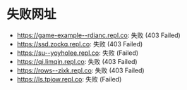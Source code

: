 # 失败网址
- https://game-example--rdianc.repl.co: 失败 (403
Failed)
- https://ssd.zockq.repl.co: 失败 (403
Failed)
- https://su--yoyholee.repl.co: 失败 (Failed)
- https://qi.limqin.repl.co: 失败 (403
Failed)
- https://rows--zixk.repl.co: 失败 (403
Failed)
- https://ls.tpjow.repl.co: 失败 (Failed)
